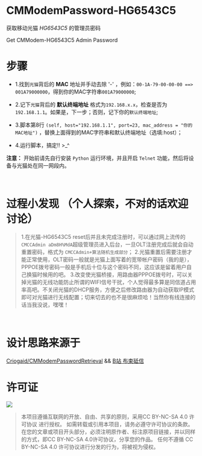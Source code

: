 # CMModemPassword-HG6543C5
获取移动光猫 *HG6543C5* 的管理员密码

Get CMModem-HG6543C5 Admin Password
<br/>
# 步骤      
- 1.找到`光猫`背后的 **MAC** 地址并手动去除 '-' ，例如：`00-1A-79-00-00-00 ==> 001A79000000`，得到你的MAC字符串`001A79000000`;

- 2.记下`光猫`背后的 **默认终端地址** 格式为`192.168.x.x`，检查是否为 `192.168.1.1`。如果是，下一步；否则，记下你的`默认终端地址`;

- 3.脚本第8行 `(self, host="192.168.1.1", port=23, mac_address = "你的MAC地址")` ，替换上面得到的MAC字符串和默认终端地址（选填:host）；

- 4.运行脚本，搞定!! >_^

**注意：**  开始前请先自行安装 `Python` 运行环境，并且开启 `Telnet` 功能，然后将设备与光猫处在同一网段内。
 
<br/>

# 过程小发现 （个人探索，不对的话欢迎讨论）
> 1.在光猫-HG6543C5 reset后并且未完成注册时，可以通过网上流传的 `CMCCAdmin aDm8H%MdA`超级管理员进入后台，一旦OLT注册完成后就会自动重置密码，格式为 `CMCCAdmin+算法随机生成部分`；
> 2.光猫重置后需要注册才能正常使用，OLT密码一般就是光猫上面写着的宽带帐户密码（我的是），PPPOE拨号密码一般是手机后十位与这个密码不同，这应该是留着用户自己换猫时候用的吧。
> 3.改变使光猫桥接，用路由器PPPOE拨号时，可以关掉光猫的无线功能防止所谓的WIFI信号干扰，个人觉得最多算是同信道占用率高吧。不关闭光猫的DHCP服务，方便之后修改路由器为自动获取IP模式即可对光猫进行无线配置；切来切去的也不是很麻烦哈！当然你有线连接的话当我没说，嘿嘿！
<br/>

# 设计思路来源于

[Criogaid/CMModemPasswordRetrieval](https://github.com/Criogaid/CMModemPasswordRetrieval) && [B站 布束砥信](https://www.bilibili.com/read/cv21044770/)

# 许可证

![](https://camo.githubusercontent.com/a8cdaa01ff64ee6059cca8875037664c8f811e5954822ca6e0f112316d28d41a/687474703a2f2f6d6972726f72732e6372656174697665636f6d6d6f6e732e6f72672f70726573736b69742f627574746f6e732f38387833312f706e672f62792d6e632d73612e706e67)

> 本项目遵循互联网的开放、自由、共享的原则，采用CC BY-NC-SA 4.0 许可协议 进行授权。
> 如需转载或引用本项目，请务必遵守许可协议的条款。在您的文章或项目开头部分，必须注明原作者、标注原项目链接，并以同样的方式，即CC BY-NC-SA 4.0许可协议，分享您的作品。
> 任何不遵循 CC BY-NC-SA 4.0 许可协议进行分发的行为，将被视为侵权。
